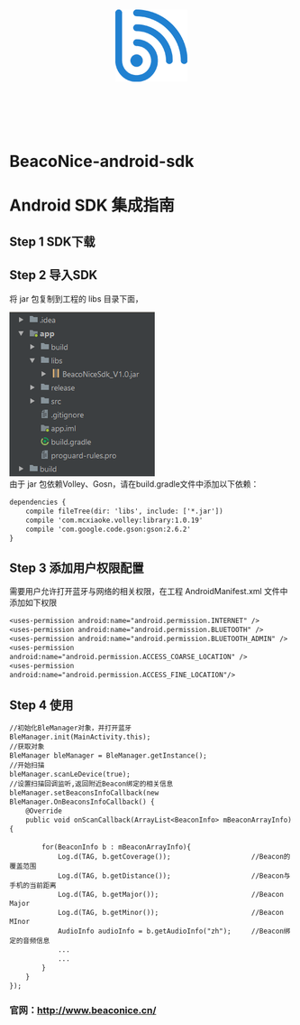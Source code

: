 </br>
</br>
</br>
</br>
<p align="center">
  <img src="https://github.com/LZAndroid/BeacoNice-android-sdk/blob/master/image/beaconice.png">
</p>
</br>
</br>
</br>
</br>


# BeacoNice-android-sdk

# Android SDK 集成指南

## Step 1 SDK下载  



## Step 2 导入SDK  

将 jar 包复制到工程的 libs 目录下面，  

![导入](https://github.com/LZAndroid/BeacoNice-android-sdk/blob/master/image/Capture.PNG)  
由于 jar 包依赖Volley、Gosn，请在build.gradle文件中添加以下依赖：

    dependencies {
        compile fileTree(dir: 'libs', include: ['*.jar'])
        compile 'com.mcxiaoke.volley:library:1.0.19'
        compile 'com.google.code.gson:gson:2.6.2'
    }

## Step 3 添加用户权限配置    

需要用户允许打开蓝牙与网络的相关权限，在工程 AndroidManifest.xml 文件中添加如下权限

    <uses-permission android:name="android.permission.INTERNET" />
    <uses-permission android:name="android.permission.BLUETOOTH" />
    <uses-permission android:name="android.permission.BLUETOOTH_ADMIN" />
    <uses-permission android:name="android.permission.ACCESS_COARSE_LOCATION" />
    <uses-permission android:name="android.permission.ACCESS_FINE_LOCATION"/>

## Step 4 使用  

    //初始化BleManager对象，并打开蓝牙
    BleManager.init(MainActivity.this);
    //获取对象
    BleManager bleManager = BleManager.getInstance();
    //开始扫描
    bleManager.scanLeDevice(true);
    //设置扫描回调监听,返回附近Beacon绑定的相关信息
    bleManager.setBeaconsInfoCallback(new BleManager.OnBeaconsInfoCallback() {
        @Override
        public void onScanCallback(ArrayList<BeaconInfo> mBeaconArrayInfo) {

            for(BeaconInfo b : mBeaconArrayInfo){
                Log.d(TAG, b.getCoverage());                    //Beacon的覆盖范围   
                Log.d(TAG, b.getDistance());                    //Beacon与手机的当前距离
                Log.d(TAG, b.getMajor());                       //Beacon Major
                Log.d(TAG, b.getMinor());                       //Beacon MInor
                AudioInfo audioInfo = b.getAudioInfo("zh");     //Beacon绑定的音频信息
                ...
                ...
            }
        }
    });


### 官网：<http://www.beaconice.cn/>